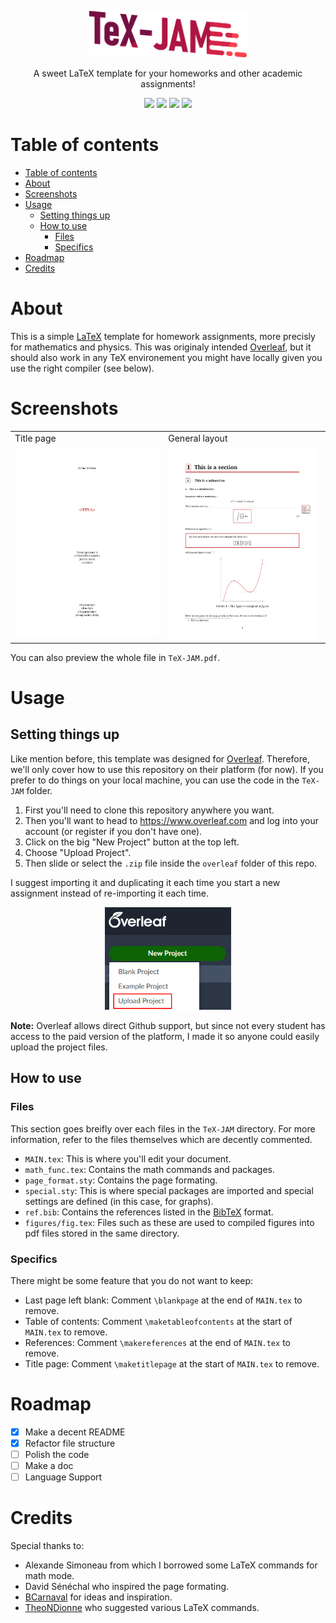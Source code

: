 <p align="center">
<img src="./images/logo.png" width=50% height=50% />
</p>
<p align="center">
A sweet LaTeX template for your homeworks and other academic assignments!
</p>
<p align="center">
    <img src="https://img.shields.io/badge/latex-%23008080.svg?style=for-the-badge&logo=latex&logoColor=white" />
    <img src="https://img.shields.io/badge/Overleaf-47A141?style=for-the-badge&logo=Overleaf&logoColor=white" /> 
    <img src="https://img.shields.io/github/v/release/LJerome94/TeX-JAM?color=red&style=for-the-badge" />
    <img src="https://img.shields.io/github/license/Ljerome94/Canevas-LaTeX?color=orange&style=for-the-badge" />
  </p>
  
# Table of contents
- [Table of contents](#table-of-contents)
- [About](#about)
- [Screenshots](#screenshots)
- [Usage](#usage)
  - [Setting things up](#setting-things-up)
  - [How to use](#how-to-use)
    - [Files](#files)
    - [Specifics](#specifics)
- [Roadmap](#roadmap)
- [Credits](#credits)

# About

This is a simple [LaTeX](https://www.latex-project.org) template for homework assignments, more precisly for mathematics and physics. This was originaly intended [Overleaf](https://www.overleaf.com), but it should also work in any TeX environement you might have locally given you use the right compiler (see below).

# Screenshots

<table>
  <tr>
    <td>Title page</td>
    <td>General layout</td>
  </tr>
  <tr>
    <td><img src="./images/TeX_JAM_title.png" width=100% height=100%></td>
    <td><img src="./images/TeX_JAM_section.png" width=97% height=97%></td>
  </tr>
 </table>

You can also preview the whole file in `TeX-JAM.pdf`.

# Usage

## Setting things up

Like mention before, this template was designed for [Overleaf](https://www.overleaf.com). Therefore, we'll only cover how to use this repository on their platform (for now). If you prefer to do things on your local machine, you can use the code in the `TeX-JAM` folder.

1. First you'll need to clone this repository anywhere you want.
2. Then you'll want to head to https://www.overleaf.com and log into your account (or register if you don't have one).
3. Click on the big "New Project" button at the top left.
4. Choose "Upload Project".
5. Then slide or select the `.zip` file inside the `overleaf` folder of this repo.

I suggest importing it and duplicating it each time you start a new assignment instead of re-importing it each time.

<p align="center">
<img src="./images/guide_overleaf.png" width=40% height=40% />
</p>

**Note:** Overleaf allows direct Github support, but since not every student has access to the paid version of the platform, I made it so anyone could easily upload the project files.

## How to use

### Files

This section goes breifly over each files in the `TeX-JAM` directory. For more information, refer to the files themselves which are decently commented.

- `MAIN.tex`: This is where you'll edit your document.
- `math_func.tex`: Contains the math commands and packages.
- `page_format.sty`: Contains the page formating.
- `special.sty`: This is where special packages are imported and special settings are defined (in this case, for graphs).
- `ref.bib`: Contains the references listed in the [BibTeX](http://www.bibtex.org/) format.
- `figures/fig.tex`: Files such as these are used to compiled figures into pdf files stored in the same directory.

### Specifics

There might be some feature that you do not want to keep:

- Last page left blank: Comment `\blankpage` at the end of `MAIN.tex` to remove.
- Table of contents: Comment `\maketableofcontents` at the start of `MAIN.tex` to remove.
- References: Comment `\makereferences` at the end of `MAIN.tex` to remove.
- Title page: Comment `\maketitlepage` at the start of `MAIN.tex` to remove.


# Roadmap
- [x] Make a decent README
- [x] Refactor file structure
- [ ] Polish the code
- [ ] Make a doc
- [ ] Language Support

# Credits
Special thanks to:
- Alexande Simoneau from which I borrowed some LaTeX commands for math mode.
- David Sénéchal who inspired the page formating.
- [BCarnaval](https://github.com/BCarnaval) for ideas and inspiration.
- [TheoNDionne](https://github.com/TheoNDionne) who suggested various LaTeX commands.
